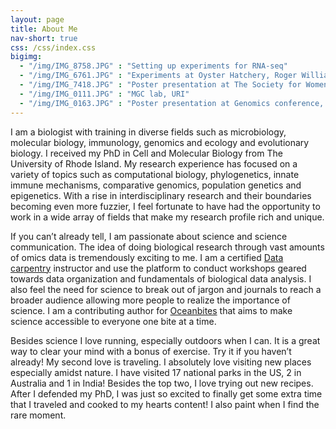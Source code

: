 ```yaml
---
layout: page
title: About Me
nav-short: true
css: /css/index.css
bigimg:
  - "/img/IMG_8758.JPG" : "Setting up experiments for RNA-seq"
  - "/img/IMG_6761.JPG" : "Experiments at Oyster Hatchery, Roger Williams University"
  - "/img/IMG_7418.JPG" : "Poster presentation at The Society for Women in Marine Science symposium"
  - "/img/IMG_0111.JPG" : "MGC lab, URI"
  - "/img/IMG_0163.JPG" : "Poster presentation at Genomics conference, The Royal Society "
---
```


I am a biologist with training in diverse fields such as microbiology, molecular biology, immunology, genomics and ecology and evolutionary biology. I received my PhD in Cell and Molecular Biology from The University of Rhode Island. My research experience has focused on a variety of topics such as computational biology, phylogenetics, innate immune mechanisms, comparative genomics, population genetics and epigenetics. With a rise in interdisciplinary research and their boundaries becoming even more fuzzier, I feel fortunate to have had the opportunity to work in a wide array of fields that make my research profile rich and unique.

If you can’t already tell, I am passionate about science and science communication. The idea of doing biological research through vast amounts of omics data is tremendously exciting to me. I am a certified [Data carpentry](https://datacarpentry.org/) instructor and use the platform to conduct workshops geared towards data organization and fundamentals of biological data analysis. I also feel the need for science to break out of jargon and journals to reach a broader audience allowing more people to realize the importance of science. I am a contributing author for [Oceanbites](https://oceanbites.org/) that aims to make science accessible to everyone one bite at a time.

Besides science I love running, especially outdoors when I can. It is a great way to clear your mind with a bonus of exercise. Try it if you haven’t already! My second love is traveling. I absolutely love visiting new places especially amidst nature. I have visited 17 national parks in the US, 2 in Australia and 1 in India! Besides the top two, I love trying out new recipes. After I defended my PhD, I was just so excited to finally get some extra time that I traveled and cooked to my hearts content! I also paint when I find the rare moment.

